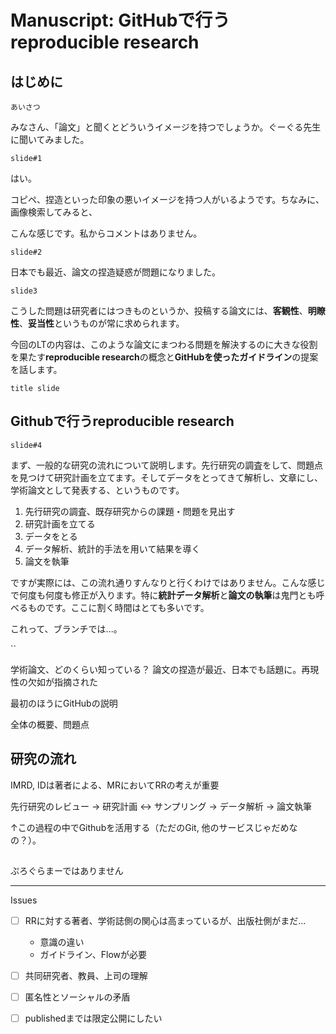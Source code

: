 Manuscript: GitHubで行うreproducible research
====== 

## はじめに

`あいさつ`

みなさん、「論文」と聞くとどういうイメージを持つでしょうか。ぐーぐる先生に聞いてみました。

`slide#1`

はい。

コピペ、捏造といった印象の悪いイメージを持つ人がいるようです。ちなみに、画像検索してみると、

こんな感じです。私からコメントはありません。

`slide#2`

日本でも最近、論文の捏造疑惑が問題になりました。

`slide3`

こうした問題は研究者にはつきものというか、投稿する論文には、**客観性**、**明瞭性**、**妥当性**というものが常に求められます。

今回のLTの内容は、このような論文にまつわる問題を解決するのに大きな役割を果たす**reproducible research**の概念と**GitHubを使ったガイドライン**の提案を話します。

`title slide`

## Githubで行うreproducible research

`slide#4`

まず、一般的な研究の流れについて説明します。先行研究の調査をして、問題点を見つけて研究計画を立てます。そしてデータをとってきて解析し、文章にし、学術論文として発表する、というものです。

1. 先行研究の調査、既存研究からの課題・問題を見出す
2. 研究計画を立てる
3. データをとる
4. データ解析、統計的手法を用いて結果を導く
5. 論文を執筆


ですが実際には、この流れ通りすんなりと行くわけではありません。こんな感じで何度も何度も修正が入ります。特に**統計データ解析**と**論文の執筆**は鬼門とも呼べるものです。ここに割く時間はとても多いです。


これって、ブランチでは...。

``




学術論文、どのくらい知っている？
論文の捏造が最近、日本でも話題に。再現性の欠如が指摘された

最初のほうにGitHubの説明

全体の概要、問題点



## 研究の流れ

IMRD, IDは著者による、MRにおいてRRの考えが重要

先行研究のレビュー -> 研究計画 <-> サンプリング -> データ解析 -> 論文執筆

↑この過程の中でGithubを活用する（ただのGit, 他のサービスじゃだめなの？）。


##

ぷろぐらまーではありません


* * *

Issues

* [ ] RRに対する著者、学術誌側の関心は高まっているが、出版社側がまだ...
    * 意識の違い
    * ガイドライン、Flowが必要
* [ ] 共同研究者、教員、上司の理解
* [ ] 匿名性とソーシャルの矛盾
* [ ] publishedまでは限定公開にしたい	


